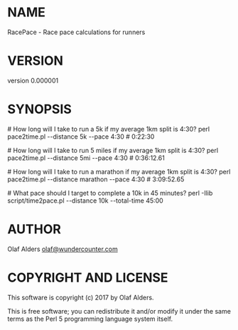 # NAME

RacePace - Race pace calculations for runners

# VERSION

version 0.000001

# SYNOPSIS

\# How long will I take to run a 5k if my average 1km split is 4:30?
    perl pace2time.pl --distance 5k --pace 4:30 # 0:22:30

\# How long will I take to run 5 miles if my average 1km split is 4:30?
    perl pace2time.pl --distance 5mi --pace 4:30 # 0:36:12.61

\# How long will I take to run a marathon if my average 1km split is 4:30?
    perl pace2time.pl --distance marathon --pace 4:30 # 3:09:52.65

\# What pace should I target to complete a 10k in 45 minutes?
    perl -Ilib script/time2pace.pl --distance 10k --total-time 45:00

# AUTHOR

Olaf Alders <olaf@wundercounter.com>

# COPYRIGHT AND LICENSE

This software is copyright (c) 2017 by Olaf Alders.

This is free software; you can redistribute it and/or modify it under
the same terms as the Perl 5 programming language system itself.
